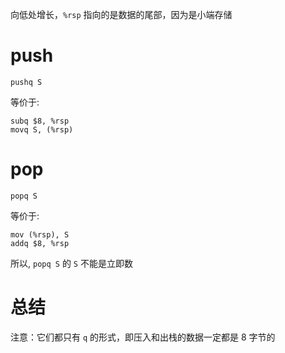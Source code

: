 向低处增长，`%rsp` 指向的是数据的尾部，因为是小端存储

# push

```
pushq S
```

等价于:

```
subq $8, %rsp
movq S, (%rsp)
```

# pop

```
popq S
```

等价于:

```
mov (%rsp), S
addq $8, %rsp
```

 所以, `popq S` 的 `S` 不能是立即数
# 总结

注意：它们都只有 `q` 的形式，即压入和出栈的数据一定都是 8 字节的
